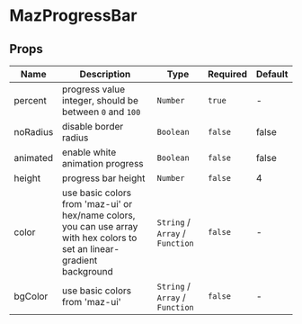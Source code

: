# MazProgressBar

## Props

<!-- @vuese:MazProgressBar:props:start -->

| Name     | Description                                                                                                               | Type                            | Required | Default |
| -------- | ------------------------------------------------------------------------------------------------------------------------- | ------------------------------- | -------- | ------- |
| percent  | progress value integer, should be between `0` and `100`                                                                   | `Number`                        | `true`   | -       |
| noRadius | disable border radius                                                                                                     | `Boolean`                       | `false`  | false   |
| animated | enable white animation progress                                                                                           | `Boolean`                       | `false`  | false   |
| height   | progress bar height                                                                                                       | `Number`                        | `false`  | 4       |
| color    | use basic colors from 'maz-ui' or hex/name colors, you can use array with hex colors to set an linear-gradient background | `String` / `Array` / `Function` | `false`  | -       |
| bgColor  | use basic colors from 'maz-ui'                                                                                            | `String` / `Array` / `Function` | `false`  | -       |

<!-- @vuese:MazProgressBar:props:end -->
